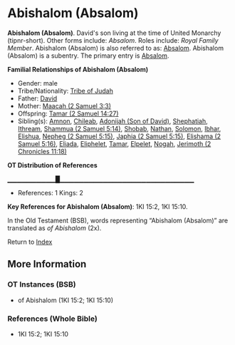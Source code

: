 # Abishalom (Absalom)
**Abishalom (Absalom)**. 
David's son living at the time of United Monarchy (tipnr-short). 
Other forms include: 
*Absalom*. 
Roles include: 
_Royal Family Member_. 
Abishalom (Absalom) is also referred to as: 
[Absalom](Absalom.md). 
Abishalom (Absalom) is a subentry. The primary entry is 
[Absalom](Absalom.md). 




**Familial Relationships of Abishalom (Absalom)**


* Gender: male
* Tribe/Nationality: [Tribe of Judah](../../../groups/md/acai/Judah.md)
* Father: [David](David.md)
* Mother: [Maacah (2 Samuel 3:3)](Maacah.2.md)
* Offspring: [Tamar (2 Samuel 14:27)](Tamar.3.md)
* Sibling(s): [Amnon](Amnon.md), [Chileab](Chileab.md), [Adonijah (Son of David)](Adonijah.md), [Shephatiah](Shephatiah.md), [Ithream](Ithream.md), [Shammua (2 Samuel 5:14)](Shammua.2.md), [Shobab](Shobab.md), [Nathan](Nathan.md), [Solomon](Solomon.md), [Ibhar](Ibhar.md), [Elishua](Elishua.md), [Nepheg (2 Samuel 5:15)](Nepheg.2.md), [Japhia (2 Samuel 5:15)](Japhia.2.md), [Elishama (2 Samuel 5:16)](Elishama.2.md), [Eliada](Eliada.md), [Eliphelet](Eliphelet.md), [Tamar](Tamar.2.md), [Elpelet](Elpelet.md), [Nogah](Nogah.md), [Jerimoth (2 Chronicles 11:18)](Jerimoth.6.md)


**OT Distribution of References**

▁▁▁▁▁▁▁▁▁▁█▁▁▁▁▁▁▁▁▁▁▁▁▁▁▁▁▁▁▁▁▁▁▁▁▁▁▁▁
* References: 1 Kings: 2



**Key References for Abishalom (Absalom)**: 
1KI 15:2, 1KI 15:10. 


In the Old Testament (BSB), words representing “Abishalom (Absalom)” are translated as 
*of Abishalom* (2x). 




Return to [Index](00-Index.md)

## More Information

### OT Instances (BSB)

* of Abishalom (1KI 15:2; 1KI 15:10)



### References (Whole Bible)

* 1KI 15:2; 1KI 15:10



